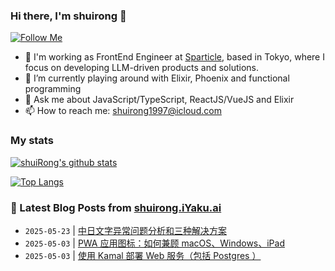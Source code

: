 ### Hi there, I'm shuirong 👋  
[![Follow Me](https://img.shields.io/github/followers/shuirong?label=Follow&style=social)](https://github.com/shuirong)

- 🏢 I'm working as FrontEnd Engineer at [Sparticle](https://www.sparticle.com/), based in Tokyo, where I focus on developing LLM-driven products and solutions.
- 🌱 I’m currently playing around with Elixir, Phoenix and functional programming
- 💬 Ask me about JavaScript/TypeScript, ReactJS/VueJS and Elixir
- 📫 How to reach me: shuirong1997@icloud.com

### My stats
[![shuiRong's github stats](https://github-readme-stats-six-mocha.vercel.app/api?username=shuiRong&count_private=true&show_icons=true&title_color=00adb5&text_color=3d84a8&icon_color=00adb5)](https://github.com/shuirong/github-readme-stats)

[![Top Langs](https://github-readme-stats-six-mocha.vercel.app/api/top-langs/?username=shuirong&layout=compact&title_color=00adb5)](https://github.com/shuirong/github-readme-stats)

### 📩 Latest Blog Posts from [shuirong.iYaku.ai](https://shuirong.iYaku.ai/)
<!-- BLOG-POST-LIST:START -->
- `2025-05-23` | [中日文字异常问题分析和三种解决方案](https://shuirong.iyaku.ai/posts/%E4%B8%AD%E6%97%A5%E6%96%87%E5%AD%97%E5%BC%82%E5%B8%B8%E9%97%AE%E9%A2%98%E5%88%86%E6%9E%90%E5%92%8C%E4%B8%89%E7%A7%8D%E8%A7%A3%E5%86%B3%E6%96%B9%E6%A1%88/)  
- `2025-05-03` | [PWA 应用图标：如何兼顾 macOS、Windows、iPad](https://shuirong.iyaku.ai/posts/pwa-%E5%BA%94%E7%94%A8%E5%9B%BE%E6%A0%87%E5%A6%82%E4%BD%95%E5%85%BC%E9%A1%BE-macoswindowsipad/)  
- `2025-05-03` | [使用 Kamal 部署 Web 服务（包括 Postgres ）](https://shuirong.iyaku.ai/posts/%E4%BD%BF%E7%94%A8kamal%E9%83%A8%E7%BD%B2web%E6%9C%8D%E5%8A%A1%E5%8C%85%E6%8B%ACpostgres/)  

<!-- BLOG-POST-LIST:END -->
